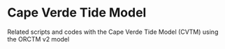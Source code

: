 # Cape Verde Tide Model
Related scripts and codes with the Cape Verde Tide Model (CVTM) using the ORCTM v2 model
